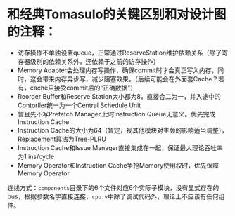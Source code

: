 # 和经典Tomasulo的关键区别和对设计图的注释：
- 访存操作不单独设置queue，正常通过ReserveStation维护依赖关系（除了寄存器级别的依赖关系外，还依赖于之前的访存操作）
- Memory Adapter会处理内存写操作，确保commit时才会真正写入内存，同时，这会带来内存异步写，减少阻塞效果。（后续可能会在外面套Cache？若有，cache只接受commit后的“正确数据”）
- Reorder Buffer和Reserve Station大小都为8，直接合二为一，并入途中的Contorller统一为一个Central Schedule Unit
- 暂且先不写Prefetch Manager,此时Instruction Queue无意义。优先完成Instruction Cache
- Instruction Cache的大小为64（暂定，视其他模块对主频的影响适当调整），Replacement算法为Tree-PLRU
- Instruction Cache和Issue Manager直接集成在一起，保证最大理论吞吐率为1 ins/cycle
- Memory Operator和Instruction Cache争抢Memory使用权时，优先保障Memory Operator

连线方式：`components`目录下的6个文件对应6个实际子模块，没有显式存在的bus，根据参数名字直接连接，`cpu.v`中除了调试代码外，理论上不应该有任何组件。